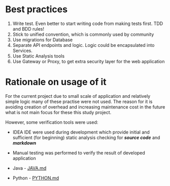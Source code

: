 # Best practices

1. Write test. Even better to start writing code from making tests first. TDD and BDD rules!
2. Stick to unified convention, which is commonly used by community
3. Use migrations for Database
4. Separate API endpoints and logic. Logic could be encapsulated into Services.
5. Use Static Analysis tools
6. Use Gateway or Proxy, to get extra security layer for the web application

# Rationale on usage of it

For the current project due to small scale of application and relatively simple logic many of these practise were not used.
The reason for it is avoiding creation of overhead and increasing maintenance cost in the future what is not main focus for these this study project.

However, some verification tools were used:

* IDEA IDE were used during development which provide initial and sufficient (for beginning) static analysis checking for _**source code**_ and _**markdown**_
* Manual testing was performed to verify the result of developed application

* Java - [JAVA.md](./app_java/JAVA.md)
* Python - [PYTHON.md](./app_python/PYTHON.md)

